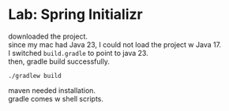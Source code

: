 # Lab: Spring Initializr

downloaded the project.  
since my mac had Java 23, I could not load the project w Java 17.  
I switched `build.gradle` to point to java 23.  
then, gradle build successfully.  

```shell
./gradlew build
```

maven needed installation.  
gradle comes w shell scripts.  

